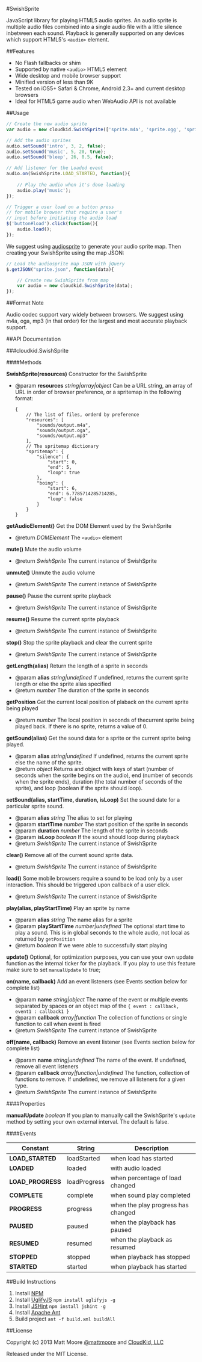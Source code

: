 #SwishSprite

JavaScript library for playing HTML5 audio sprites. An audio sprite is multiple audio files combined into a single audio file with a little silence inbetween each sound. Playback is generally supported on any devices which support HTML5's `<audio>` element. 

##Features

+ No Flash fallbacks or shim
+ Supported by native `<audio>` HTML5 element
+ Wide desktop and mobile browser support
+ Minified version of less than 9K
+ Tested on iOS5+ Safari & Chrome, Android 2.3+ and current desktop browsers
+ Ideal for HTML5 game audio when WebAudio API is not available

##Usage

```js
// Create the new audio sprite
var audio = new cloudkid.SwishSprite(['sprite.m4a', 'sprite.ogg', 'sprite.mp3']);

// Add the audio sprites 
audio.setSound('intro', 3, 2, false);
audio.setSound('music', 5, 20, true);
audio.setSound('bleep', 26, 0.5, false);

// Add listener for the Loaded event
audio.on(SwishSprite.LOAD_STARTED, function(){
	
    // Play the audio when it's done loading
	audio.play('music');
});

// Trigger a user load on a button press
// for mobile browser that require a user's
// input before initiating the audio load
$('button#load').click(function(){
	audio.load();
});

```

We suggest using [audiosprite](https://github.com/CloudKidStudio/audiosprite) to generate your audio sprite map. Then creating your SwishSprite using the map JSON:

```js
// Load the audiosprite map JSON with jQuery
$.getJSON("sprite.json", function(data){

	// Create new SwishSprite from map
	var audio = new cloudkid.SwishSprite(data);
});
```

##Format Note

Audio codec support vary widely between browsers. We suggest using m4a, oga, mp3 (in that order) for the largest and most accurate playback support.

##API Documentation

###cloudkid.SwishSprite

####Methods

**SwishSprite(resources)** Constructor for the SwishSprite

+ @param **resources** _string|array|object_ Can be a URL string, an array of URL in order of browser preference, or a spritemap in the following format:

	```
	{
		// The list of files, orderd by preference
		"resources": [
			"sounds/output.m4a",
			"sounds/output.oga",
			"sounds/output.mp3"
		],
		// The spritemap dictionary
		"spritemap": {
			"silence": {
				"start": 0,
				"end": 5,
				"loop": true
			},
			"boing": {
				"start": 6,
				"end": 6.7785714285714285,
				"loop": false
			}
		}
	}
	```


**getAudioElement()** Get the DOM Element used by the SwishSprite

+ @return _DOMElement_ The `<audio>` element
    
**mute()** Mute the audio volume

+ @return _SwishSprite_ The current instance of SwishSprite

**unmute()** Unmute the audio volume

+ @return _SwishSprite_ The current instance of SwishSprite

**pause()** Pause the current sprite playback

+ @return _SwishSprite_ The current instance of SwishSprite

**resume()** Resume the current sprite playback

+ @return _SwishSprite_ The current instance of SwishSprite

**stop()** Stop the sprite playback and clear the current sprite

+ @return _SwishSprite_ The current instance of SwishSprite

**getLength(alias)** Return the length of a sprite in seconds

+ @param **alias** _string|undefined_ If undefined, returns the current sprite length or else the sprite alias specified
+ @return _number_ The duration of the sprite in seconds
    
**getPosition** Get the current local position of plaback on the current sprite being played

+ @return _number_ The local position in seconds of thecurrent sprite being played back. If there is no sprite, returns a value of 0.
    
**getSound(alias)** Get the sound data for a sprite or the current sprite being played.

+ @param **alias** _string|undefined_ If undefined, returns the current sprite else the name of the sprite. 
+ @return _object_ Returns and object with keys of start (number of seconds when the sprite begins on the audio), end (number of seconds when the sprite ends), duration (the total number of seconds of the sprite), and loop (boolean if the sprite should loop).

**setSound(alias, startTime, duration, isLoop)** Set the sound date for a particular sprite sound.

+ @param **alias** _string_ The alias to set for playing
+ @param **startTime** _number_ The start position of the sprite in seconds
+ @param **duration** _number_ The length of the sprite in seconds
+ @param **isLoop** _boolean_ If the sound should loop during playback
+ @return _SwishSprite_ The current instance of SwishSprite

**clear()** Remove all of the current sound sprite data.

+ @return _SwishSprite_ The current instance of SwishSprite

**load()** Some mobile browsers require a sound to be load only by a user interaction. This should be triggered upon callback of a user click. 

+ @return _SwishSprite_ The current instance of SwishSprite

**play(alias, playStartTime)** Play an sprite by name

+ @param **alias** _string_ The name alias for a sprite
+ @param **playStartTime** _number|undefined_ The optional start time to play a sound. This is in global seconds to the whole audio, not local as returned by `getPosition`
+ @return _boolean_ If we were able to successfully start playing

**update()** Optional, for optimization purposes, you can use your own update function as the internal ticker for the playback. If you play to use this feature make sure to set `manualUpdate` to true;

**on(name, callback)** Add an event listeners (see Events section below for complete list)

+ @param **name** _string|object_ The name of the event or multiple events separated by spaces or an object map of the `{ event : callback, event1 : callback1 }`
+ @param **callback** _array|function_ The collection of functions or single function to call when event is fired
+ @return _SwishSprite_ The current instance of SwishSprite

**off(name, callback)** Remove an event listener (see Events section below for complete list)

+ @param **name** _string|undefined_ The name of the event. If undefined, remove all event listeners
+ @param **callback** _array|function|undefined_ The function, collection of functions to remove. If undefined, we remove all listeners for a given type. 
+ @return _SwishSprite_ The current instance of SwishSprite

####Properties

**manualUpdate** _boolean_ If you plan to manually call the SwishSprite's `update` method by setting your own external interval. The default is false.

####Events

| Constant			| String		| Description							|
|-------------------|---------------|---------------------------------------|
| **LOAD_STARTED**	| loadStarted	| when load has started					|
| **LOADED**		| loaded		| with audio loaded						|
| **LOAD_PROGRESS**	| loadProgress	| when percentage of load changed		|
| **COMPLETE**		| complete		| when sound play completed				|
| **PROGRESS**		| progress		| when the play progress has changed	|
| **PAUSED**		| paused		| when the playback has paused			|
| **RESUMED**		| resumed		| when the playback as resumed			|
| **STOPPED**		| stopped		| when playback has stopped				|
| **STARTED**		| started		| when playback has started				|


##Build Instructions

1. Install [NPM](https://npmjs.org/)
2. Install [UglifyJS](https://github.com/mishoo/UglifyJS) `npm install uglifyjs -g`
3. Install [JSHint](https://github.com/jshint/jshint/) `npm install jshint -g`
4. Install [Apache Ant](http://ant.apache.org/)
5. Build project `ant -f build.xml buildAll`

##License

Copyright (c) 2013 Matt Moore [@mattmoore](http://github.com/mattmoore) and [CloudKid, LLC](http://cloudkid.com)

Released under the MIT License.
